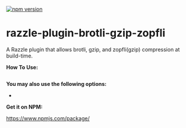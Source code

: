 [![npm version](https://badge.fury.io/js/razzle-plugin-brotli-gzip-zopfli.svg)](https://badge.fury.io/js/razzle-plugin-brotli-gzip-zopfli)

# razzle-plugin-brotli-gzip-zopfli

A Razzle plugin that allows brotli, gzip, and zopfli(gzip) compression at build-time.

**How To Use:**

```

```

**You may also use the following options:**

* 


**Get it on NPM:**

https://www.npmjs.com/package/
